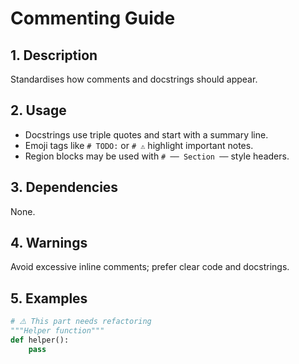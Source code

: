 # Commenting Guide

## 1. Description
Standardises how comments and docstrings should appear.

## 2. Usage
- Docstrings use triple quotes and start with a summary line.
- Emoji tags like `# TODO:` or `# ⚠️` highlight important notes.
- Region blocks may be used with `# ── Section ──` style headers.

## 3. Dependencies
None.

## 4. Warnings
Avoid excessive inline comments; prefer clear code and docstrings.

## 5. Examples
```python
# ⚠️ This part needs refactoring
"""Helper function"""
def helper():
    pass
```
